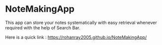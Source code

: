 # NoteMakingApp

This app can store your notes systematically with easy retrieval whenever required with the help of Search Bar.

Here is a quick link : https://rohanray2005.github.io/NoteMakingApp/
